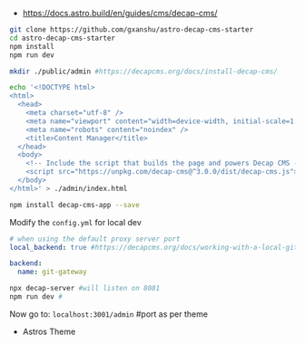 * https://docs.astro.build/en/guides/cms/decap-cms/

```sh
git clone https://github.com/gxanshu/astro-decap-cms-starter
cd astro-decap-cms-starter
npm install
npm run dev
```

```sh
mkdir ./public/admin #https://decapcms.org/docs/install-decap-cms/

echo '<!DOCTYPE html>
<html>
  <head>
    <meta charset="utf-8" />
    <meta name="viewport" content="width=device-width, initial-scale=1.0" />
    <meta name="robots" content="noindex" />
    <title>Content Manager</title>
  </head>
  <body>
    <!-- Include the script that builds the page and powers Decap CMS -->
    <script src="https://unpkg.com/decap-cms@^3.0.0/dist/decap-cms.js"></script>
  </body>
</html>' > ./admin/index.html
```

```sh
npm install decap-cms-app --save
```

Modify the `config.yml` for local dev

```yml
# when using the default proxy server port
local_backend: true #https://decapcms.org/docs/working-with-a-local-git-repository/

backend:
  name: git-gateway
```

```sh
npx decap-server #will listen on 8081
npm run dev #
```

Now go to: `localhost:3001/admin` #port as per theme

* Astros Theme